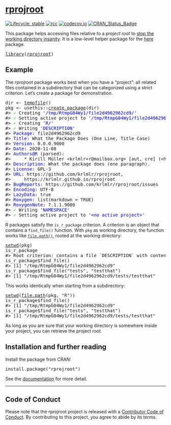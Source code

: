 <!-- README.md is generated from README.Rmd. Please edit that file -->

# [rprojroot](https://r-lib.github.io/rprojroot)

<!-- badges: start -->

[![Lifecycle: stable](https://img.shields.io/badge/lifecycle-stable-brightgreen.svg)](https://www.tidyverse.org/lifecycle/#stable)
[![rcc](https://github.com/r-lib/rprojroot/workflows/rcc/badge.svg)](https://github.com/r-lib/rprojroot/actions) [![codecov.io](https://codecov.io/github/r-lib/rprojroot/coverage.svg?branch=master)](https://codecov.io/github/r-lib/rprojroot?branch=master) [![CRAN\_Status\_Badge](https://www.r-pkg.org/badges/version/rprojroot)](https://cran.r-project.org/package=rprojroot)

<!-- badges: end -->

This package helps accessing files relative to a *project root* to [stop the working directory insanity](https://gist.github.com/jennybc/362f52446fe1ebc4c49f). It is a low-level helper package for the [here](https://here.r-lib.org/) package.

<pre class='chroma'>
<span class='kr'><a href='https://rdrr.io/r/base/library.html'>library</a></span><span class='o'>(</span><span class='nv'><a href='https://github.com/r-lib/rprojroot'>rprojroot</a></span><span class='o'>)</span></pre>

## Example

The rprojroot package works best when you have a “project”: all related files contained in a subdirectory that can be categorized using a strict criterion. Let’s create a package for demonstration.

<pre class='chroma'>
<span class='nv'>dir</span> <span class='o'>&lt;-</span> <span class='nf'><a href='https://rdrr.io/r/base/tempfile.html'>tempfile</a></span><span class='o'>(</span><span class='o'>)</span>
<span class='nv'>pkg</span> <span class='o'>&lt;-</span> <span class='nf'>usethis</span><span class='nf'>::</span><span class='nf'><a href='https://usethis.r-lib.org/reference/create_package.html'>create_package</a></span><span class='o'>(</span><span class='nv'>dir</span><span class='o'>)</span>
<span class='c'>#&gt; <span style='color: #00BB00;'>✓</span><span> Creating </span><span style='color: #0000BB;'>'/tmp/RtmpG04Wy1/file2d4962962cd9/'</span></span>
<span class='c'>#&gt; <span style='color: #00BB00;'>✓</span><span> Setting active project to </span><span style='color: #0000BB;'>'/tmp/RtmpG04Wy1/file2d4962962cd9'</span></span>
<span class='c'>#&gt; <span style='color: #00BB00;'>✓</span><span> Creating </span><span style='color: #0000BB;'>'R/'</span></span>
<span class='c'>#&gt; <span style='color: #00BB00;'>✓</span><span> Writing </span><span style='color: #0000BB;'>'DESCRIPTION'</span></span>
<span class='c'>#&gt; <span style='color: #0000BB;'>Package</span><span>: file2d4962962cd9</span></span>
<span class='c'>#&gt; <span style='color: #0000BB;'>Title</span><span>: What the Package Does (One Line, Title Case)</span></span>
<span class='c'>#&gt; <span style='color: #0000BB;'>Version</span><span>: 0.0.0.9000</span></span>
<span class='c'>#&gt; <span style='color: #0000BB;'>Date</span><span>: 2020-11-08</span></span>
<span class='c'>#&gt; <span style='color: #0000BB;'>Authors@R</span><span> (parsed):</span></span>
<span class='c'>#&gt;     * Kirill Müller &lt;krlmlr+r@mailbox.org&gt; [aut, cre] (&lt;https://orcid.org/0000-0002-1416-3412&gt;)</span>
<span class='c'>#&gt; <span style='color: #0000BB;'>Description</span><span>: What the package does (one paragraph).</span></span>
<span class='c'>#&gt; <span style='color: #0000BB;'>License</span><span>: GPL-3</span></span>
<span class='c'>#&gt; <span style='color: #0000BB;'>URL</span><span>: https://github.com/krlmlr/rprojroot,</span></span>
<span class='c'>#&gt;     https://krlmlr.github.io/rprojroot</span>
<span class='c'>#&gt; <span style='color: #0000BB;'>BugReports</span><span>: https://github.com/krlmlr/rprojroot/issues</span></span>
<span class='c'>#&gt; <span style='color: #0000BB;'>Encoding</span><span>: UTF-8</span></span>
<span class='c'>#&gt; <span style='color: #0000BB;'>LazyData</span><span>: true</span></span>
<span class='c'>#&gt; <span style='color: #0000BB;'>Roxygen</span><span>: list(markdown = TRUE)</span></span>
<span class='c'>#&gt; <span style='color: #0000BB;'>RoxygenNote</span><span>: 7.1.1.9000</span></span>
<span class='c'>#&gt; <span style='color: #00BB00;'>✓</span><span> Writing </span><span style='color: #0000BB;'>'NAMESPACE'</span></span>
<span class='c'>#&gt; <span style='color: #00BB00;'>✓</span><span> Setting active project to </span><span style='color: #0000BB;'>'&lt;no active project&gt;'</span></span></pre>

R packages satisfy the `is_r_package` criterion. A criterion is an object that contains a `find_file()` function. With `pkg` as working directory, the function works like [`file.path()`](https://rdrr.io/r/base/file.path.html), rooted at the working directory:

<pre class='chroma'>
<span class='nf'><a href='https://rdrr.io/r/base/getwd.html'>setwd</a></span><span class='o'>(</span><span class='nv'>pkg</span><span class='o'>)</span>
<span class='nv'>is_r_package</span>
<span class='c'>#&gt; Root criterion: contains a file `DESCRIPTION` with contents matching `^Package: `</span>
<span class='nv'>is_r_package</span><span class='o'>$</span><span class='nf'>find_file</span><span class='o'>(</span><span class='o'>)</span>
<span class='c'>#&gt; [1] "/tmp/RtmpG04Wy1/file2d4962962cd9"</span>
<span class='nv'>is_r_package</span><span class='o'>$</span><span class='nf'>find_file</span><span class='o'>(</span><span class='s'>"tests"</span>, <span class='s'>"testthat"</span><span class='o'>)</span>
<span class='c'>#&gt; [1] "/tmp/RtmpG04Wy1/file2d4962962cd9/tests/testthat"</span></pre>

This works identically when starting from a subdirectory:

<pre class='chroma'>
<span class='nf'><a href='https://rdrr.io/r/base/getwd.html'>setwd</a></span><span class='o'>(</span><span class='nf'><a href='https://rdrr.io/r/base/file.path.html'>file.path</a></span><span class='o'>(</span><span class='nv'>pkg</span>, <span class='s'>"R"</span><span class='o'>)</span><span class='o'>)</span>
<span class='nv'>is_r_package</span><span class='o'>$</span><span class='nf'>find_file</span><span class='o'>(</span><span class='o'>)</span>
<span class='c'>#&gt; [1] "/tmp/RtmpG04Wy1/file2d4962962cd9"</span>
<span class='nv'>is_r_package</span><span class='o'>$</span><span class='nf'>find_file</span><span class='o'>(</span><span class='s'>"tests"</span>, <span class='s'>"testthat"</span><span class='o'>)</span>
<span class='c'>#&gt; [1] "/tmp/RtmpG04Wy1/file2d4962962cd9/tests/testthat"</span></pre>

As long as you are sure that your working directory is somewhere inside your project, you can retrieve the project root.

## Installation and further reading

Install the package from CRAN:

<pre class='chroma'>
<span class='nf'>install.package</span><span class='o'>(</span><span class='s'>"rprojroot"</span><span class='o'>)</span></pre>

See the [documentation](https://r-lib.github.io/rprojroot/articles/rprojroot.html) for more detail.

------------------------------------------------------------------------

## Code of Conduct

Please note that the rprojroot project is released with a [Contributor Code of Conduct](https://rprojroot.r-lib.org/CODE_OF_CONDUCT.html). By contributing to this project, you agree to abide by its terms.

